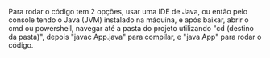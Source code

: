 Para rodar o código tem 2 opções, usar uma IDE de Java, ou então pelo console tendo o Java (JVM) instalado na máquina, e após baixar, abrir o cmd ou powershell, navegar até a pasta do projeto utilizando "cd (destino da pasta)", depois "javac App.java" para compilar, e "java App" para rodar o código.
